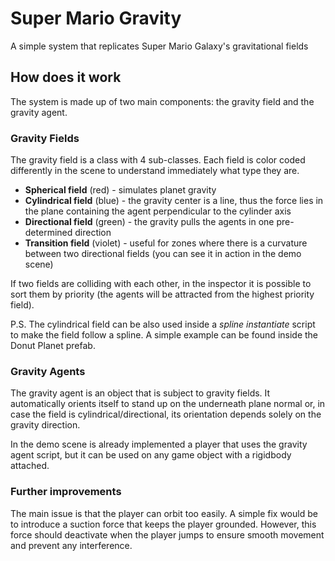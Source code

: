 # Super Mario Gravity
A simple system that replicates Super Mario Galaxy's gravitational fields

## How does it work
The system is made up of two main components: the gravity field and the gravity agent.

### Gravity Fields
The gravity field is a class with 4 sub-classes.
Each field is color coded differently in the scene to understand immediately what type they are.
* **Spherical field** (red) - simulates planet gravity
* **Cylindrical field** (blue) - the gravity center is a line, thus the force lies in the plane containing the agent perpendicular to the cylinder axis
* **Directional field** (green) - the gravity pulls the agents in one pre-determined direction
* **Transition field** (violet) - useful for zones where there is a curvature between two directional fields (you can see it in action in the demo scene)

If two fields are colliding with each other, in the inspector it is possible to sort them by priority (the agents will be attracted from the highest priority field).

P.S. The cylindrical field can be also used inside a _spline instantiate_ script to make the field follow a spline. A simple example can be found inside the Donut Planet prefab.

### Gravity Agents
The gravity agent is an object that is subject to gravity fields.
It automatically orients itself to stand up on the underneath plane normal or, in case the field is cylindrical/directional, its orientation depends solely on the gravity direction.

In the demo scene is already implemented a player that uses the gravity agent script, but it can be used on any game object with a rigidbody attached.

### Further improvements
The main issue is that the player can orbit too easily. A simple fix would be to introduce a suction force that keeps the player grounded. However, this force should deactivate when the player jumps to ensure smooth movement and prevent any interference.
